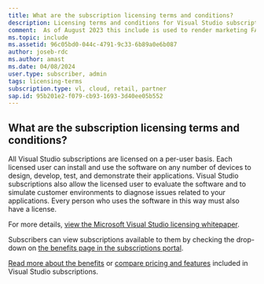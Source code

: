 ```yaml
---
title: What are the subscription licensing terms and conditions?
description: Licensing terms and conditions for Visual Studio subscriptions
comment:  As of August 2023 this include is used to render marketing FAQ content for VS Subscriptions in the following portals - VSCom, Manage, and My portals. It was not used for learn.microsoft.com content at that time. SMEs are Jose Becerra and Larissa Crawford of Red Door Collaborative and Angela Cao-Hong.
ms.topic: include
ms.assetid: 96c05bd0-044c-4791-9c33-6b89a0e6b087
author: joseb-rdc
ms.author: amast
ms.date: 04/08/2024
user.type: subscriber, admin
tags: licensing-terms
subscription.type: vl, cloud, retail, partner
sap.id: 95b201e2-f079-cb93-1693-3d40ee05b552
---
```


## What are the subscription licensing terms and conditions? 

All Visual Studio subscriptions are licensed on a per-user basis. Each licensed user can install and use the software on any number of devices to design, develop, test, and demonstrate their applications. Visual Studio subscriptions also allow the licensed user to evaluate the software and to simulate customer environments to diagnose issues related to your applications. Every person who uses the software in this way must also have a license. 

For more details, [view the Microsoft Visual Studio licensing whitepaper](https://aka.ms/VSLicensingPaper). 

Subscribers can view subscriptions available to them by checking the drop-down on [the benefits page in the subscriptions portal](https://my.visualstudio.com/benefits). 

[Read more about the benefits](https://visualstudio.microsoft.com/vs/benefits/) or [compare pricing and features](https://visualstudio.microsoft.com/vs/pricing/) included in Visual Studio subscriptions.